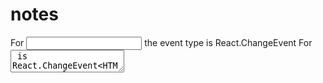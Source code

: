 # notes
For <input type="text"> the event type is React.ChangeEvent<HTMLInputElement>
For <textarea> is React.ChangeEvent<HTMLTextAreaElement>
For <select>we use React.ChangeEvent<HTMLInputSelect>
